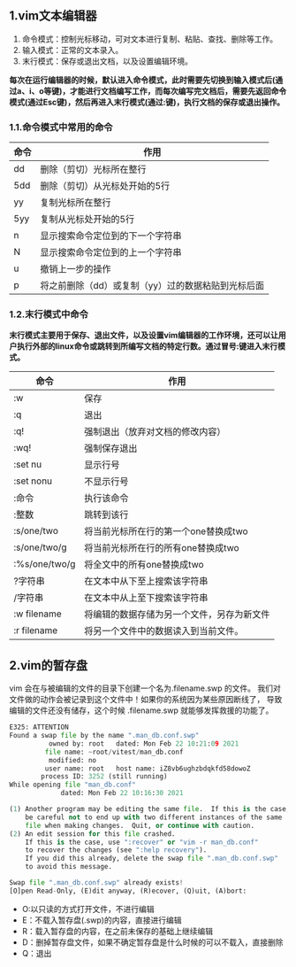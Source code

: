 ## 1.vim文本编辑器
1. 命令模式：控制光标移动，可对文本进行复制、粘贴、查找、删除等工作。
2. 输入模式：正常的文本录入。
3. 末行模式：保存或退出文档，以及设置编辑环境。

**每次在运行编辑器的时候，默认进入命令模式，此时需要先切换到输入模式后(通过a、i、o等键)，才能进行文档编写工作，而每次编写完文档后，需要先返回命令模式(通过Esc键)，然后再进入末行模式(通过:键)，执行文档的保存或退出操作。**
### 1.1.命令模式中常用的命令

命令 | 作用
---|---
dd | 删除（剪切）光标所在整行
5dd | 删除（剪切）从光标处开始的5行
yy | 复制光标所在整行
5yy | 复制从光标处开始的5行
n | 显示搜索命令定位到的下一个字符串
N | 显示搜索命令定位到的上一个字符串
u | 撤销上一步的操作
p | 将之前删除（dd）或复制（yy）过的数据粘贴到光标后面

### 1.2.末行模式中命令
**末行模式主要用于保存、退出文件，以及设置vim编辑器的工作环境，还可以让用户执行外部的linux命令或跳转到所编写文档的特定行数。通过冒号:键进入末行模式。**

命令 | 作用
---|---
:w | 保存
:q | 退出
:q! | 强制退出（放弃对文档的修改内容）
:wq! | 强制保存退出
:set nu | 显示行号
:set nonu | 不显示行号
:命令 | 执行该命令
:整数 | 跳转到该行
:s/one/two | 将当前光标所在行的第一个one替换成two
:s/one/two/g | 将当前光标所在行的所有one替换成two
:%s/one/two/g | 将全文中的所有one替换成two
?字符串 | 在文本中从下至上搜索该字符串
/字符串 | 在文本中从上至下搜索该字符串
:w filename | 将编辑的数据存储为另一个文件，另存为新文件
:r filename | 将另一个文件中的数据读入到当前文件。

## 2.vim的暂存盘
vim 会在与被编辑的文件的目录下创建一个名为.filename.swp 的文件。
我们对文件做的动作会被记录到这个文件中！如果你的系统因为某些原因断线了，
导致编辑的文件还没有储存，这个时候 .filename.swp 就能够发挥救援的功能了。

```python
E325: ATTENTION
Found a swap file by the name ".man_db.conf.swp"
          owned by: root   dated: Mon Feb 22 10:21:09 2021
         file name: ~root/vitest/man_db.conf
          modified: no
         user name: root   host name: iZ8vb6ughzbdqkfd58dowoZ
        process ID: 3252 (still running)
While opening file "man_db.conf"
             dated: Mon Feb 22 10:16:30 2021

(1) Another program may be editing the same file.  If this is the case,
    be careful not to end up with two different instances of the same
    file when making changes.  Quit, or continue with caution.
(2) An edit session for this file crashed.
    If this is the case, use ":recover" or "vim -r man_db.conf"
    to recover the changes (see ":help recovery").
    If you did this already, delete the swap file ".man_db.conf.swp"
    to avoid this message.

Swap file ".man_db.conf.swp" already exists!
[O]pen Read-Only, (E)dit anyway, (R)ecover, (Q)uit, (A)bort:
```

* O:以只读的方式打开文件，不进行编辑
* E：不载入暂存盘(.swp)的内容，直接进行编辑
* R：载入暂存盘的内容，在之前未保存的基础上继续编辑
* D：删掉暂存盘文件，如果不确定暂存盘是什么时候的可以不载入，直接删除
* Q：退出
